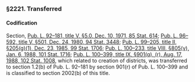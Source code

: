 ### §2221. Transferred ###

#### Codification ####

Section, [Pub. L. 92–181, title V, §5.0, Dec. 10, 1971, 85 Stat. 614](/statviewer.htm?volume=85&page=614); [Pub. L. 96–592, title V, §501, Dec. 24, 1980, 94 Stat. 3448](/statviewer.htm?volume=94&page=3448); [Pub. L. 99–205, title II, §205(g)(1), Dec. 23, 1985, 99 Stat. 1706](/statviewer.htm?volume=99&page=1706); [Pub. L. 100–233, title VIII, §805(v), Jan. 6, 1988, 101 Stat. 1716](/statviewer.htm?volume=101&page=1716); [Pub. L. 100–399, title IX, §901(q), (r), Aug. 17, 1988, 102 Stat. 1008](/statviewer.htm?volume=102&page=1008), which related to creation of districts, was transferred to section 1.2(b) of Pub. L. 92–181 by section 901(r) of Pub. L. 100–399 and is classified to section 2002(b) of this title.